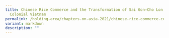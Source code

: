 ```yaml
---
title: Chinese Rice Commerce and the Transformation of Sai Gon–Cho Lon in
  Colonial Vietnam
permalink: /holding-area/chapters-on-asia-2021/chinese-rice-commerce-colonial-vietnam/
variant: markdown
description: ""
---
```

